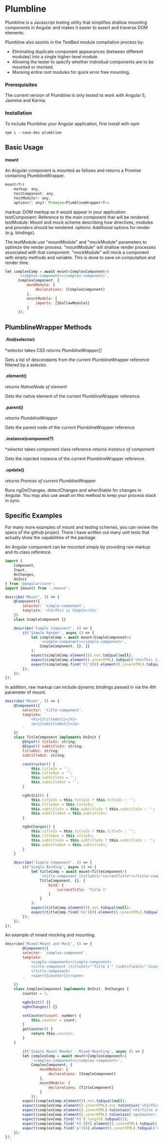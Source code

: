 Plumbline
==========

Plumbline is a Javascript testing utility that simplifies shallow mounting components in Angular and makes it easier to assert and traverse DOM elements.

Plumbline also assists in the TestBed module compilation process by:
* Eliminating duplicate component appearances (between different modules) into a single higher-level module.
* Allowing the tester to specify whether individual components are to be mounted or mocked.
* Mocking entire root modules for quick error free mounting.

### Prerequisites

The current version of Plumbline is only tested to work with Angular 5, Jasmine and Karma.

### Installation

To include Plumbline your Angular application, first install with npm

```
npm i --save-dev plumbline
```


Basic Usage
--------

#### mount

An Angular component is mounted as follows and returns a Promise containing PlumblineWrapper.

```javascript
mount<T>(
    markup: any,
    testComponent: any,
    testModule?: any,
    options?: any): Promise<PlumblineWrapper<T>>
```

markup:  DOM markup as it would appear in your application.
testComponent:  Reference to the main component that will be rendered.
testModule:  Mount and mock scheme describing how directives, modules and providers should be rendered.
options:  Additional options for render (e.g. bindings).

The testModule use "mountModule" and "mockModule" parameters to optimize the render process.  "mountModule" will shallow render processes associated with that component.  "mockModule" will mock a component with empty methods and variable.  This is done to save on computation and render time.

```javascript
let complexComp = await mount<ComplexComponent>(
	  `<complex-component></complex-component>`,
	  ComplexComponent, {
	      mockModule: {
	          declarations: [ComplexComponent]
	      },
	      mountModule: {
	          imports: [ShallowModule1]
	      }
	  });
```


PlumblineWrapper Methods
---------

#### .find(selector)
*selector takes CSS
*returns PlumblineWrapper[]*

Gets a list of descendants from the current PlumblineWrapper reference filtered by a selector.

#### .element()
*returns NativeNode of element*

Gets the native element of the current PlumblineWrapper reference.

#### .parent()
*returns PlumblineWrapper*

Gets the parent node of the current PlumblineWrapper reference.

#### .instance(component?)
*selector takes component class reference
*returns instance of component*

Gets the injected instance of the current PlumblineWrapper reference.

#### .update()
*returns Promise of current PlumblineWrapper*

Runs ngOnChanges, detectChanges and whenStable for changes in Angular.  You may also use await on this method to keep your process stack in sync.


Specific Examples
---------

For many more examples of mount and testing schemes, you can review the specs of the github project.  There I have written out many unit tests that actually show the capabilities of the package.

An Angular component can be mounted simply by providing raw markup and its class reference.

```javascript
import {
    Component,
    Input,
    OnChanges,
    OnInit
} from '@angular/core';
import {mount} from './mount';

describe('Mount', () => {
    @Component({
        selector: 'simple-component',
        template: '<h1>This is Simple</h1>'
    })
    class SimpleComponent {}

    describe('Simple Component', () => {
        it('Simple Render', async () => {
            let simpleComp = await mount<SimpleComponent>(
                `<simple-component></simple-component>`,
                SimpleComponent, {}, {}
            );
            expect(simpleComp.element()).not.toEqual(null);
            expect(simpleComp.element().innerHTML).toEqual('<h1>This is Simple</h1>');
            expect(simpleComp.find('h1')[0].element().innerHTML).toEqual('This is Simple');
        });
    });
});
```

In addition, raw markup can include dynamic bindings passed in via the 4th parameter of mount.

```javascript
describe('Mount', () => {
    @Component({
        selector: 'title-component',
        template: `
            <h1>{{titleOut}}</h1>
            <p>{{subtitleOut}}</p>
        `
    })
    class TitleComponent implements OnInit {
        @Input() titleIn: string;
        @Input() subtitleIn: string;
        titleOut: string;
        subtitleOut: string;

        constructor() {
            this.titleIn = '';
            this.titleOut = '';
            this.subtitleIn = '';
            this.subtitleOut = '';
        }

        ngOnInit() {
            this.titleIn = this.titleIn ? this.titleIn : '';
            this.titleOut = this.titleIn;
            this.subtitleIn = this.subtitleIn ? this.subtitleIn : '';
            this.subtitleOut = this.subtitleIn;
        }

        ngOnChanges() {
            this.titleIn = this.titleIn ? this.titleIn : '';
            this.titleOut = this.titleIn;
            this.subtitleIn = this.subtitleIn ? this.subtitleIn : '';
            this.subtitleOut = this.subtitleIn;
        }
    }

    describe('Simple Component', () => {
        it('Single Binding', async () => {
            let titleComp = await mount<TitleComponent>(
                `<title-component [titleIn]="currentTitle"></title-component>`,
                TitleComponent, {}, {
                    bind: {
                        currentTitle: 'Title 1'
                    }
                }
            );
            expect(titleComp.element()).not.toEqual(null);
            expect(titleComp.find('h1')[0].element().innerHTML).toEqual('Title 1');
        });
    });
});
```

An example of mixed mocking and mounting.

```javascript
describe('Mixed Mount and Mock', () => {
		@Component({
        selector: `complex-component`,
        template: `
            <simple-component></simple-component>
            <title-component [titleIn]="'Title 1'" [subtitleIn]="'Counter: ' + counter">
            </title-component>
            <span>{{counter}}</span>
        `
    })
    class ComplexComponent implements OnInit, OnChanges {
        counter = 1;

        ngOnInit() {}
        ngOnChanges() {}

        setCounter(count: number) {
            this.counter = count;
        }
        getCounter() {
            return this.counter;
        }
    }

		it('Simple Mount Render - Mixed Mounting', async () => {
        let complexComp = await mount<ComplexComponent>(
            `<complex-component></complex-component>`,
            ComplexComponent, {
                mockModule: {
                    declarations: [SimpleComponent]
                },
                mountModule: {
                    declarations: [TitleComponent]
                }
            });
        expect(complexComp.element()).not.toEqual(null);
        expect(complexComp.element().innerHTML).not.toContain('<h1>This is Simple</h1>');
        expect(complexComp.element().innerHTML).toContain('<h1>Title 1</h1>');
        expect(complexComp.element().innerHTML).toContain('<p>Counter: 1</p>');
        expect(complexComp.find('h1').length).toEqual(1);
        expect(complexComp.find('h1')[0].element().innerHTML).toEqual('Title 1');
        expect(complexComp.find('p')[0].element().innerHTML).toEqual('Counter: 1');
    });
});
```


